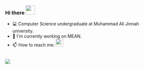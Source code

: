 ### Hi there <img src="https://raw.githubusercontent.com/iampavangandhi/iampavangandhi/master/gifs/Hi.gif" width="30px">

- 💻 Computer Science undergraduate at Muhammad Ali Jinnah university.
- 🔭 I'm currently working on MEAN.
- 📫 How to reach me: <a href="https://www.linkedin.com/in/mustafa-jawed-48781b185/"><img src="https://img.shields.io/badge/linkedin-%230077B5.svg?&style=for-the-badge&logo=linkedin&logoColor=white" height=25></a>

<br><img src="https://www.iconfinder.com/data/icons/logos-3/600/React.js_logo-512.png">



